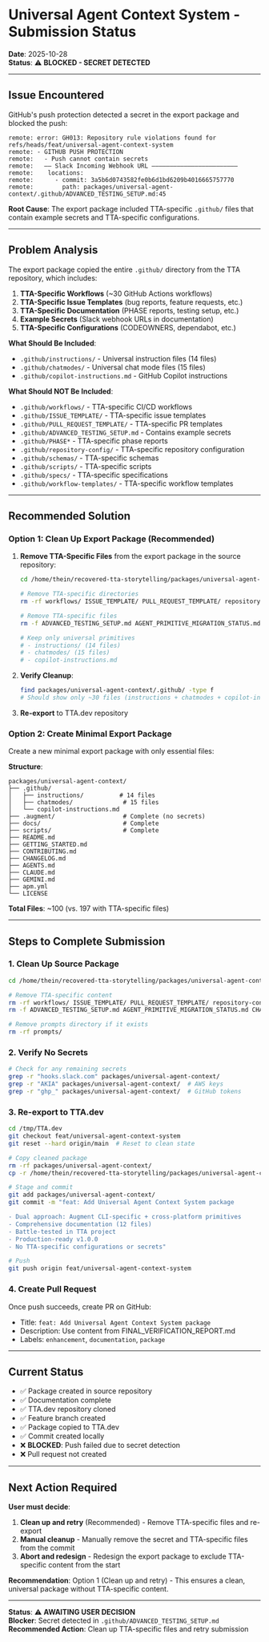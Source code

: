 # Universal Agent Context System - Submission Status

**Date**: 2025-10-28  
**Status**: ⚠️ **BLOCKED - SECRET DETECTED**

---

## Issue Encountered

GitHub's push protection detected a secret in the export package and blocked the push:

```
remote: error: GH013: Repository rule violations found for refs/heads/feat/universal-agent-context-system
remote: - GITHUB PUSH PROTECTION
remote:   - Push cannot contain secrets
remote:   —— Slack Incoming Webhook URL ————————————————————————
remote:    locations:
remote:      - commit: 3a5b6d0743582fe0b6d1bd6209b4016665757770
remote:        path: packages/universal-agent-context/.github/ADVANCED_TESTING_SETUP.md:45
```

**Root Cause**: The export package included TTA-specific `.github/` files that contain example secrets and TTA-specific configurations.

---

## Problem Analysis

The export package copied the entire `.github/` directory from the TTA repository, which includes:

1. **TTA-Specific Workflows** (~30 GitHub Actions workflows)
2. **TTA-Specific Issue Templates** (bug reports, feature requests, etc.)
3. **TTA-Specific Documentation** (PHASE reports, testing setup, etc.)
4. **Example Secrets** (Slack webhook URLs in documentation)
5. **TTA-Specific Configurations** (CODEOWNERS, dependabot, etc.)

**What Should Be Included**:
- `.github/instructions/` - Universal instruction files (14 files)
- `.github/chatmodes/` - Universal chat mode files (15 files)
- `.github/copilot-instructions.md` - GitHub Copilot instructions

**What Should NOT Be Included**:
- `.github/workflows/` - TTA-specific CI/CD workflows
- `.github/ISSUE_TEMPLATE/` - TTA-specific issue templates
- `.github/PULL_REQUEST_TEMPLATE/` - TTA-specific PR templates
- `.github/ADVANCED_TESTING_SETUP.md` - Contains example secrets
- `.github/PHASE*` - TTA-specific phase reports
- `.github/repository-config/` - TTA-specific repository configuration
- `.github/schemas/` - TTA-specific schemas
- `.github/scripts/` - TTA-specific scripts
- `.github/specs/` - TTA-specific specifications
- `.github/workflow-templates/` - TTA-specific workflow templates

---

## Recommended Solution

### Option 1: Clean Up Export Package (Recommended)

1. **Remove TTA-Specific Files** from the export package in the source repository:
   ```bash
   cd /home/thein/recovered-tta-storytelling/packages/universal-agent-context/.github/
   
   # Remove TTA-specific directories
   rm -rf workflows/ ISSUE_TEMPLATE/ PULL_REQUEST_TEMPLATE/ repository-config/ schemas/ scripts/ specs/ workflow-templates/ primitives/ DISCUSSION_TEMPLATE/
   
   # Remove TTA-specific files
   rm -f ADVANCED_TESTING_SETUP.md AGENT_PRIMITIVE_MIGRATION_STATUS.md CHAT_MODE_*.md CODEOWNERS dependabot.yml MISSING_CHAT_MODES_IMPLEMENTATION_GUIDE.md PHASE*.md PR_DESCRIPTION.md STANDARDIZATION_WORKFLOW_SUMMARY.md project-config.env project-config.env.template pull_request_template.md release-drafter.yml prompts/narrative-creation.prompt.md
   
   # Keep only universal primitives
   # - instructions/ (14 files)
   # - chatmodes/ (15 files)
   # - copilot-instructions.md
   ```

2. **Verify Cleanup**:
   ```bash
   find packages/universal-agent-context/.github/ -type f
   # Should show only ~30 files (instructions + chatmodes + copilot-instructions.md)
   ```

3. **Re-export** to TTA.dev repository

### Option 2: Create Minimal Export Package

Create a new minimal export package with only essential files:

**Structure**:
```
packages/universal-agent-context/
├── .github/
│   ├── instructions/          # 14 files
│   ├── chatmodes/              # 15 files
│   └── copilot-instructions.md
├── .augment/                   # Complete (no secrets)
├── docs/                       # Complete
├── scripts/                    # Complete
├── README.md
├── GETTING_STARTED.md
├── CONTRIBUTING.md
├── CHANGELOG.md
├── AGENTS.md
├── CLAUDE.md
├── GEMINI.md
├── apm.yml
└── LICENSE
```

**Total Files**: ~100 (vs. 197 with TTA-specific files)

---

## Steps to Complete Submission

### 1. Clean Up Source Package

```bash
cd /home/thein/recovered-tta-storytelling/packages/universal-agent-context/.github/

# Remove TTA-specific content
rm -rf workflows/ ISSUE_TEMPLATE/ PULL_REQUEST_TEMPLATE/ repository-config/ schemas/ scripts/ specs/ workflow-templates/ primitives/ DISCUSSION_TEMPLATE/
rm -f ADVANCED_TESTING_SETUP.md AGENT_PRIMITIVE_MIGRATION_STATUS.md CHAT_MODE_*.md CODEOWNERS dependabot.yml MISSING_CHAT_MODES_IMPLEMENTATION_GUIDE.md PHASE*.md PR_DESCRIPTION.md STANDARDIZATION_WORKFLOW_SUMMARY.md project-config.env project-config.env.template pull_request_template.md release-drafter.yml

# Remove prompts directory if it exists
rm -rf prompts/
```

### 2. Verify No Secrets

```bash
# Check for any remaining secrets
grep -r "hooks.slack.com" packages/universal-agent-context/
grep -r "AKIA" packages/universal-agent-context/  # AWS keys
grep -r "ghp_" packages/universal-agent-context/  # GitHub tokens
```

### 3. Re-export to TTA.dev

```bash
cd /tmp/TTA.dev
git checkout feat/universal-agent-context-system
git reset --hard origin/main  # Reset to clean state

# Copy cleaned package
rm -rf packages/universal-agent-context/
cp -r /home/thein/recovered-tta-storytelling/packages/universal-agent-context packages/

# Stage and commit
git add packages/universal-agent-context/
git commit -m "feat: Add Universal Agent Context System package

- Dual approach: Augment CLI-specific + cross-platform primitives
- Comprehensive documentation (12 files)
- Battle-tested in TTA project
- Production-ready v1.0.0
- No TTA-specific configurations or secrets"

# Push
git push origin feat/universal-agent-context-system
```

### 4. Create Pull Request

Once push succeeds, create PR on GitHub:
- Title: `feat: Add Universal Agent Context System package`
- Description: Use content from FINAL_VERIFICATION_REPORT.md
- Labels: `enhancement`, `documentation`, `package`

---

## Current Status

- ✅ Package created in source repository
- ✅ Documentation complete
- ✅ TTA.dev repository cloned
- ✅ Feature branch created
- ✅ Package copied to TTA.dev
- ✅ Commit created locally
- ❌ **BLOCKED**: Push failed due to secret detection
- ❌ Pull request not created

---

## Next Action Required

**User must decide**:

1. **Clean up and retry** (Recommended) - Remove TTA-specific files and re-export
2. **Manual cleanup** - Manually remove the secret and TTA-specific files from the commit
3. **Abort and redesign** - Redesign the export package to exclude TTA-specific content from the start

**Recommendation**: Option 1 (Clean up and retry) - This ensures a clean, universal package without TTA-specific content.

---

**Status**: ⚠️ **AWAITING USER DECISION**  
**Blocker**: Secret detected in `.github/ADVANCED_TESTING_SETUP.md`  
**Recommended Action**: Clean up TTA-specific files and retry submission

